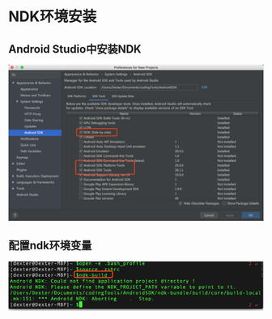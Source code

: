 # NDK环境安装

## Android Studio中安装NDK

![](/assets/移动架构师-NDK开发-NDK安装-1.png)

## 配置ndk环境变量

![](/assets/移动架构师-NDK开发-NDK安装-2.png)

